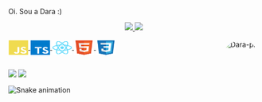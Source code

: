 Oi. Sou a Dara :)

<div align="center">
  <a href="https://github.com/daragneri">
  <img height="180em" src="https://github-readme-stats.vercel.app/api?username=daragneri&show_icons=true&theme=synthwave&include_all_commits=true&count_private=true"/>
  <img height="180em" src="https://github-readme-stats.vercel.app/api/top-langs/?username=daragneri&layout=compact&langs_count=7&theme=synthwave"/>
</div>
<div style="display: inline_block"><br>
  <img align="center" alt="Dara-Js" height="30" width="40" src="https://raw.githubusercontent.com/devicons/devicon/master/icons/javascript/javascript-plain.svg">
  <img align="center" alt="Dara-Ts" height="30" width="40" src="https://raw.githubusercontent.com/devicons/devicon/master/icons/typescript/typescript-plain.svg">
  <img align="center" alt="Dara-React" height="30" width="40" src="https://raw.githubusercontent.com/devicons/devicon/master/icons/react/react-original.svg">
  <img align="center" alt="Dara-HTML" height="30" width="40" src="https://raw.githubusercontent.com/devicons/devicon/master/icons/html5/html5-original.svg">
  <img align="center" alt="Dara-CSS" height="30" width="40" src="https://raw.githubusercontent.com/devicons/devicon/master/icons/css3/css3-original.svg">
  <img align="right" alt="Dara-pic" height="150" style="border-radius:50px;" src="https://picrew.me/shareImg/org/202208/338224_hcxkNw4G.png">
</div>
  
  ##
 
<div> 
  <a href = "mailto:daragneri@gmail.com"><img src="https://img.shields.io/badge/-Gmail-%23333?style=for-the-badge&logo=gmail&logoColor=white" target="_blank"></a>
  <a href="https://www.linkedin.com/in/daragneri" target="_blank"><img src="https://img.shields.io/badge/-LinkedIn-%230077B5?style=for-the-badge&logo=linkedin&logoColor=white" target="_blank"></a> 
  
   ![Snake animation](https://github.com/daragneri/daragneri/blob/output/github-contribution-grid-snake.svg)
 
</div>
   
